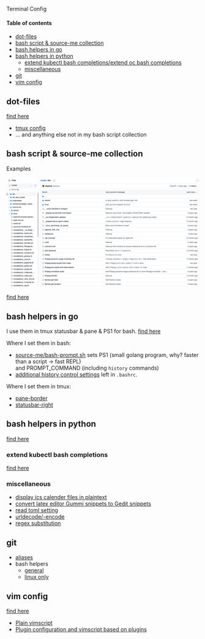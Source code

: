 Terminal Config

#### Table of contents

- [dot-files](#dot-files)
- [bash script & source-me collection](#bash-script--source-me-collection)
- [bash helpers in go](#bash-helpers-in-go)
- [bash helpers in python](#bash-helpers-in-python)
    - [extend kubectl bash completions/extend oc bash completions](#extend-kubectl-bash-completions)
    - [miscellaneous](#miscellaneous)
- [git](#git)
- [vim config](#vim-config)


## dot-files

[find here](https://github.com/diepfote/dot-files)

* [tmux config](https://github.com/diepfote/dot-files/blob/aed558943e888cc6b32eacdb9f64ca687f358869/.tmux.conf)
* ... and anything else not in my bash script collection

## bash script & source-me collection

Examples

<img src="./script-examples.png" width="600" />

[find here](https://github.com/diepfote/scripts)

## bash helpers in go

I use them in tmux statusbar & pane & PS1 for bash. [find here](https://github.com/diepfote/golang-tools)

Where I set them in bash:

* [source-me/bash-prompt.sh](https://github.com/diepfote/scripts/blob/3f150c0519b5ab020ac565aa5eebd2f471d057a9/source-me/bash-prompt.sh)
  sets PS1 (small golang program, why? faster than a script -> fast REPL)  
  and PROMPT_COMMAND (including `history` commands)
* [additional history control settings](https://github.com/diepfote/dot-files/blob/277ae930cbaa9a9261c176d8d4f7622d0ede4076/.bashrc#L6-L13) left in `.bashrc`.  

Where I set them in tmux:

* [pane-border](https://github.com/diepfote/dot-files/blob/aed558943e888cc6b32eacdb9f64ca687f358869/.tmux.conf#L51)
* [statusbar-right](https://github.com/diepfote/dot-files/blob/aed558943e888cc6b32eacdb9f64ca687f358869/.tmux.conf#L44)

## bash helpers in python

[find here](https://github.com/diepfote/python-tools)

### extend kubectl bash completions

[find here](./kubectl-bash-completion-patching.html)

### miscellaneous

* [display ics calender files in plaintext](https://github.com/diepfote/python-tools/blob/2fef3537b26f8ce2b3019797460f5debbe9e17c4/show-ics.py)
* [convert latex editor Gummi snippets to Gedit snippets](https://github.com/diepfote/python-tools/blob/2fef3537b26f8ce2b3019797460f5debbe9e17c4/convert_gummi_snippets_to_gedit_snippets.py)
* [read toml setting](https://github.com/diepfote/python-tools/blob/f8a4e088de5e0b4b1694229f0162015adc9259a9/read_toml_setting.py)
* [urldecode/-encode](https://github.com/diepfote/python-tools/blob/5a79fd259c11ba860891b499a920e88b0fdda235/urlquoting.py)
* [regex substitution](https://github.com/diepfote/python-tools/blob/9c13477200e1db17c8768a328e2699437baf856f/regex-substitute.py)


## git

* [aliases](https://github.com/diepfote/dot-files/blob/a2e4b1cc6bfe470d1c75760cb59665fec2b5c1ca/.gitconfig#L13)
* bash helpers
  * [general](https://github.com/diepfote/scripts/blob/3ac0081bbf178b4f9e630513e51c87bd8eee7527/source-me/posix-compliant-shells.sh#L589)
  * [linux only](https://github.com/diepfote/scripts/blob/703963f7ace80a5b61e182b09cb0884e547be436/source-me/linux/posix-compliant-shells.sh#L179)

## vim config

[find here](https://github.com/diepfote/.vim)

* [Plain vimscript](https://github.com/diepfote/.vim/blob/5000aabd9f3374db411f756f1f7d37c092a542f2/vimrc)
* [Plugin configuration and vimscript based on plugins](https://github.com/diepfote/.vim/blob/fa9c5cf84e1cf7530782229d262eacdda0fbdc52/plugins.vim)

